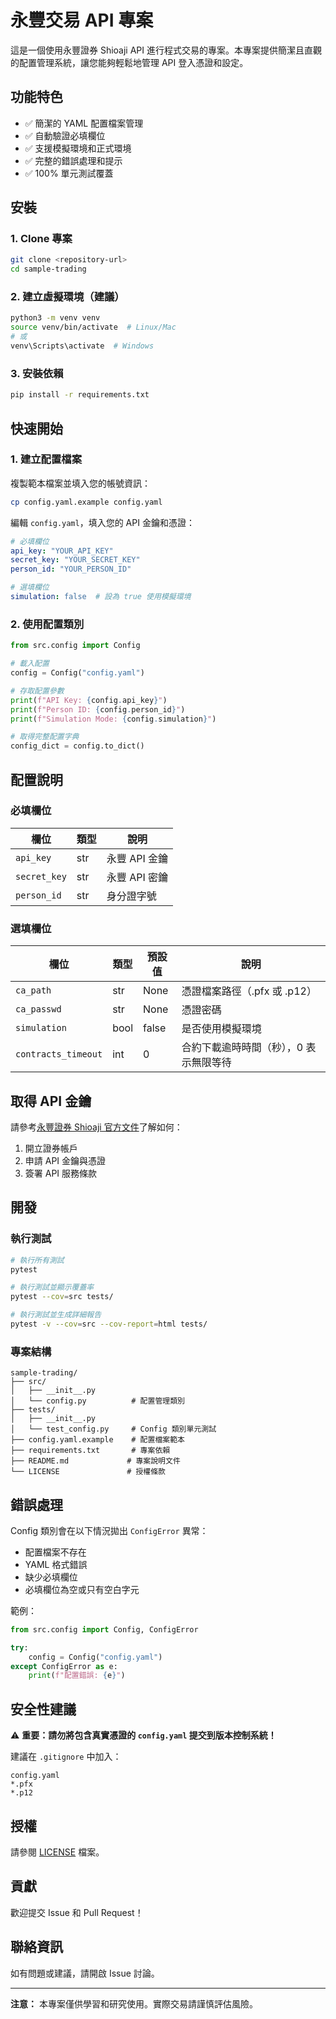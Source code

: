 # 永豐交易 API 專案

這是一個使用永豐證券 Shioaji API 進行程式交易的專案。本專案提供簡潔且直觀的配置管理系統，讓您能夠輕鬆地管理 API 登入憑證和設定。

## 功能特色

- ✅ 簡潔的 YAML 配置檔案管理
- ✅ 自動驗證必填欄位
- ✅ 支援模擬環境和正式環境
- ✅ 完整的錯誤處理和提示
- ✅ 100% 單元測試覆蓋

## 安裝

### 1. Clone 專案

```bash
git clone <repository-url>
cd sample-trading
```

### 2. 建立虛擬環境（建議）

```bash
python3 -m venv venv
source venv/bin/activate  # Linux/Mac
# 或
venv\Scripts\activate  # Windows
```

### 3. 安裝依賴

```bash
pip install -r requirements.txt
```

## 快速開始

### 1. 建立配置檔案

複製範本檔案並填入您的帳號資訊：

```bash
cp config.yaml.example config.yaml
```

編輯 `config.yaml`，填入您的 API 金鑰和憑證：

```yaml
# 必填欄位
api_key: "YOUR_API_KEY"
secret_key: "YOUR_SECRET_KEY"
person_id: "YOUR_PERSON_ID"

# 選填欄位
simulation: false  # 設為 true 使用模擬環境
```

### 2. 使用配置類別

```python
from src.config import Config

# 載入配置
config = Config("config.yaml")

# 存取配置參數
print(f"API Key: {config.api_key}")
print(f"Person ID: {config.person_id}")
print(f"Simulation Mode: {config.simulation}")

# 取得完整配置字典
config_dict = config.to_dict()
```

## 配置說明

### 必填欄位

| 欄位 | 類型 | 說明 |
|------|------|------|
| `api_key` | str | 永豐 API 金鑰 |
| `secret_key` | str | 永豐 API 密鑰 |
| `person_id` | str | 身分證字號 |

### 選填欄位

| 欄位 | 類型 | 預設值 | 說明 |
|------|------|--------|------|
| `ca_path` | str | None | 憑證檔案路徑（.pfx 或 .p12） |
| `ca_passwd` | str | None | 憑證密碼 |
| `simulation` | bool | false | 是否使用模擬環境 |
| `contracts_timeout` | int | 0 | 合約下載逾時時間（秒），0 表示無限等待 |

## 取得 API 金鑰

請參考[永豐證券 Shioaji 官方文件](https://sinotrade.github.io/zh/tutor/login/)了解如何：

1. 開立證券帳戶
2. 申請 API 金鑰與憑證
3. 簽署 API 服務條款

## 開發

### 執行測試

```bash
# 執行所有測試
pytest

# 執行測試並顯示覆蓋率
pytest --cov=src tests/

# 執行測試並生成詳細報告
pytest -v --cov=src --cov-report=html tests/
```

### 專案結構

```
sample-trading/
├── src/
│   ├── __init__.py
│   └── config.py          # 配置管理類別
├── tests/
│   ├── __init__.py
│   └── test_config.py     # Config 類別單元測試
├── config.yaml.example    # 配置檔案範本
├── requirements.txt       # 專案依賴
├── README.md             # 專案說明文件
└── LICENSE               # 授權條款
```

## 錯誤處理

Config 類別會在以下情況拋出 `ConfigError` 異常：

- 配置檔案不存在
- YAML 格式錯誤
- 缺少必填欄位
- 必填欄位為空或只有空白字元

範例：

```python
from src.config import Config, ConfigError

try:
    config = Config("config.yaml")
except ConfigError as e:
    print(f"配置錯誤: {e}")
```

## 安全性建議

⚠️ **重要：請勿將包含真實憑證的 `config.yaml` 提交到版本控制系統！**

建議在 `.gitignore` 中加入：

```
config.yaml
*.pfx
*.p12
```

## 授權

請參閱 [LICENSE](LICENSE) 檔案。

## 貢獻

歡迎提交 Issue 和 Pull Request！

## 聯絡資訊

如有問題或建議，請開啟 Issue 討論。

---

**注意：** 本專案僅供學習和研究使用。實際交易請謹慎評估風險。
